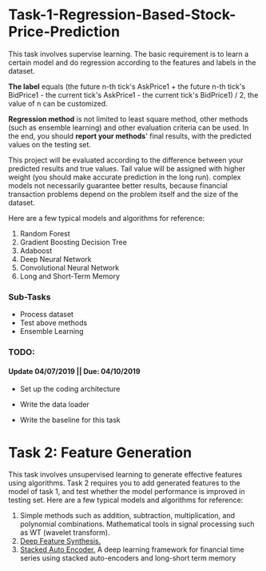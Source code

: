 # Task-1-Regression-Based-Stock-Price-Prediction
This task involves supervise learning. The basic requirement is to learn a certain model and do regression
according to the features and labels in the dataset. 

**The label** equals (the future n-th tick's AskPrice1 + the future n-th tick's BidPrice1 - the current tick's AskPrice1 - the current tick's BidPrice1) / 2, the value of n can be customized. 

**Regression method** is not limited to least square method, other methods (such as ensemble learning) and other evaluation criteria can be used. In the end, you should **report your methods**' final results, with the predicted values on the testing set.

This project will be evaluated according to the difference between your predicted results and true values. Tail value will be assigned with higher weight (you should make accurate prediction in the long run). complex models not necessarily guarantee better results, because financial transaction problems depend on the problem itself and the size of the dataset.

Here are a few typical models and algorithms for reference:

1. Random Forest
2. Gradient Boosting Decision Tree
3. Adaboost
4. Deep Neural Network
5. Convolutional Neural Network
6. Long and Short-Term Memory 

### Sub-Tasks

- Process dataset
- Test above methods
- Ensemble Learning

### TODO:

#### Update 04/07/2019 || Due: 04/10/2019

- Set up the coding architecture

- Write the data loader
- Write the baseline for this task

# Task 2: Feature Generation

This task involves unsupervised learning to generate effective features using algorithms. Task 2 requires you to add generated features to the model of task 1, and test whether the model performance is improved in testing set.
Here are a few typical models and algorithms for reference:

1. Simple methods such as addition, subtraction, multiplication, and polynomial combinations.
  Mathematical tools in signal processing such as WT (wavelet transform).
2. [Deep Feature Synthesis.](https://www.featuretools.com/)
3. [Stacked Auto Encoder.](https://journals.plos.org/plosone/article?id=10.1371/journal.pone.0180944) A deep learning framework for financial time series using stacked auto-encoders
  and long-short term memory 
